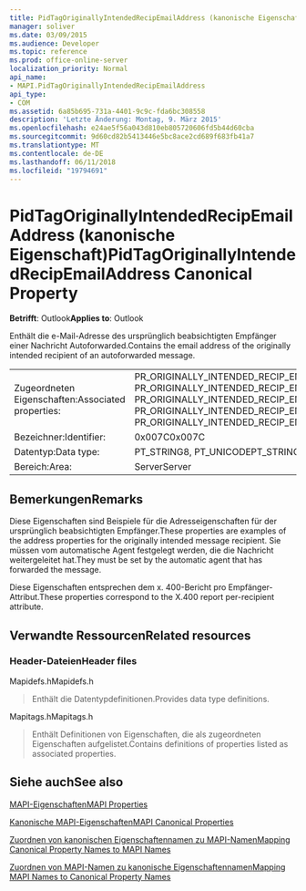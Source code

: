 ```yaml
---
title: PidTagOriginallyIntendedRecipEmailAddress (kanonische Eigenschaft)
manager: soliver
ms.date: 03/09/2015
ms.audience: Developer
ms.topic: reference
ms.prod: office-online-server
localization_priority: Normal
api_name:
- MAPI.PidTagOriginallyIntendedRecipEmailAddress
api_type:
- COM
ms.assetid: 6a85b695-731a-4401-9c9c-fda6bc308558
description: 'Letzte Änderung: Montag, 9. März 2015'
ms.openlocfilehash: e24ae5f56a043d810eb805720606fd5b44d60cba
ms.sourcegitcommit: 9d60cd82b5413446e5bc8ace2cd689f683fb41a7
ms.translationtype: MT
ms.contentlocale: de-DE
ms.lasthandoff: 06/11/2018
ms.locfileid: "19794691"
---
```

# <a name="pidtagoriginallyintendedrecipemailaddress-canonical-property"></a><span data-ttu-id="8a2a4-103">PidTagOriginallyIntendedRecipEmailAddress (kanonische Eigenschaft)</span><span class="sxs-lookup"><span data-stu-id="8a2a4-103">PidTagOriginallyIntendedRecipEmailAddress Canonical Property</span></span>

  
  
<span data-ttu-id="8a2a4-104">**Betrifft**: Outlook</span><span class="sxs-lookup"><span data-stu-id="8a2a4-104">**Applies to**: Outlook</span></span> 
  
<span data-ttu-id="8a2a4-105">Enthält die e-Mail-Adresse des ursprünglich beabsichtigten Empfänger einer Nachricht Autoforwarded.</span><span class="sxs-lookup"><span data-stu-id="8a2a4-105">Contains the email address of the originally intended recipient of an autoforwarded message.</span></span>
  
|||
|:-----|:-----|
|<span data-ttu-id="8a2a4-106">Zugeordneten Eigenschaften:</span><span class="sxs-lookup"><span data-stu-id="8a2a4-106">Associated properties:</span></span>  <br/> |<span data-ttu-id="8a2a4-107">PR_ORIGINALLY_INTENDED_RECIP_EMAIL_ADDRESS, PR_ORIGINALLY_INTENDED_RECIP_EMAIL_ADDRESS_A, PR_ORIGINALLY_INTENDED_RECIP_EMAIL_ADDRESS_W</span><span class="sxs-lookup"><span data-stu-id="8a2a4-107">PR_ORIGINALLY_INTENDED_RECIP_EMAIL_ADDRESS, PR_ORIGINALLY_INTENDED_RECIP_EMAIL_ADDRESS_A, PR_ORIGINALLY_INTENDED_RECIP_EMAIL_ADDRESS_W</span></span>  <br/> |
|<span data-ttu-id="8a2a4-108">Bezeichner:</span><span class="sxs-lookup"><span data-stu-id="8a2a4-108">Identifier:</span></span>  <br/> |<span data-ttu-id="8a2a4-109">0x007C</span><span class="sxs-lookup"><span data-stu-id="8a2a4-109">0x007C</span></span>  <br/> |
|<span data-ttu-id="8a2a4-110">Datentyp:</span><span class="sxs-lookup"><span data-stu-id="8a2a4-110">Data type:</span></span>  <br/> |<span data-ttu-id="8a2a4-111">PT_STRING8, PT_UNICODE</span><span class="sxs-lookup"><span data-stu-id="8a2a4-111">PT_STRING8, PT_UNICODE</span></span>  <br/> |
|<span data-ttu-id="8a2a4-112">Bereich:</span><span class="sxs-lookup"><span data-stu-id="8a2a4-112">Area:</span></span>  <br/> |<span data-ttu-id="8a2a4-113">Server</span><span class="sxs-lookup"><span data-stu-id="8a2a4-113">Server</span></span>  <br/> |
   
## <a name="remarks"></a><span data-ttu-id="8a2a4-114">Bemerkungen</span><span class="sxs-lookup"><span data-stu-id="8a2a4-114">Remarks</span></span>

<span data-ttu-id="8a2a4-115">Diese Eigenschaften sind Beispiele für die Adresseigenschaften für der ursprünglich beabsichtigten Empfänger.</span><span class="sxs-lookup"><span data-stu-id="8a2a4-115">These properties are examples of the address properties for the originally intended message recipient.</span></span> <span data-ttu-id="8a2a4-116">Sie müssen vom automatische Agent festgelegt werden, die die Nachricht weitergeleitet hat.</span><span class="sxs-lookup"><span data-stu-id="8a2a4-116">They must be set by the automatic agent that has forwarded the message.</span></span>
  
<span data-ttu-id="8a2a4-117">Diese Eigenschaften entsprechen dem x. 400-Bericht pro Empfänger-Attribut.</span><span class="sxs-lookup"><span data-stu-id="8a2a4-117">These properties correspond to the X.400 report per-recipient attribute.</span></span>
  
## <a name="related-resources"></a><span data-ttu-id="8a2a4-118">Verwandte Ressourcen</span><span class="sxs-lookup"><span data-stu-id="8a2a4-118">Related resources</span></span>

### <a name="header-files"></a><span data-ttu-id="8a2a4-119">Header-Dateien</span><span class="sxs-lookup"><span data-stu-id="8a2a4-119">Header files</span></span>

<span data-ttu-id="8a2a4-120">Mapidefs.h</span><span class="sxs-lookup"><span data-stu-id="8a2a4-120">Mapidefs.h</span></span>
  
> <span data-ttu-id="8a2a4-121">Enthält die Datentypdefinitionen.</span><span class="sxs-lookup"><span data-stu-id="8a2a4-121">Provides data type definitions.</span></span>
    
<span data-ttu-id="8a2a4-122">Mapitags.h</span><span class="sxs-lookup"><span data-stu-id="8a2a4-122">Mapitags.h</span></span>
  
> <span data-ttu-id="8a2a4-123">Enthält Definitionen von Eigenschaften, die als zugeordneten Eigenschaften aufgelistet.</span><span class="sxs-lookup"><span data-stu-id="8a2a4-123">Contains definitions of properties listed as associated properties.</span></span>
    
## <a name="see-also"></a><span data-ttu-id="8a2a4-124">Siehe auch</span><span class="sxs-lookup"><span data-stu-id="8a2a4-124">See also</span></span>



[<span data-ttu-id="8a2a4-125">MAPI-Eigenschaften</span><span class="sxs-lookup"><span data-stu-id="8a2a4-125">MAPI Properties</span></span>](mapi-properties.md)
  
[<span data-ttu-id="8a2a4-126">Kanonische MAPI-Eigenschaften</span><span class="sxs-lookup"><span data-stu-id="8a2a4-126">MAPI Canonical Properties</span></span>](mapi-canonical-properties.md)
  
[<span data-ttu-id="8a2a4-127">Zuordnen von kanonischen Eigenschaftennamen zu MAPI-Namen</span><span class="sxs-lookup"><span data-stu-id="8a2a4-127">Mapping Canonical Property Names to MAPI Names</span></span>](mapping-canonical-property-names-to-mapi-names.md)
  
[<span data-ttu-id="8a2a4-128">Zuordnen von MAPI-Namen zu kanonische Eigenschaftennamen</span><span class="sxs-lookup"><span data-stu-id="8a2a4-128">Mapping MAPI Names to Canonical Property Names</span></span>](mapping-mapi-names-to-canonical-property-names.md)

